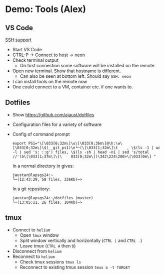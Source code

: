 # Demo: Tools (Alex)


## VS Code

[SSH support](https://code.visualstudio.com/docs/remote/ssh)

- Start VS Code
- CTRL-P -> Connect to host -> neon
- Check terminal output
    - On first connection some software will be installed on the remote
- Open new terminal. Show that hostname is different.
    - Can also be seen at bottom left. Should say `SSH: neon`
- I can install tools on the remote now
- One could connect to a VM, container etc. if one wants to.

## Dotfiles

- Show <https://github.com/ajaust/dotfiles>
- Configuration files for a variety of software
- Config of command prompt

  ```text
  export PS1="\[\033[0;32m\]\u\[\033[0;36m\]@\h:\w\[\033[0;32m\]\$(__git_ps1)\n└─(\[\033[1;32m\]\t    , \$(ls -1 | wc -l | sed 's: ::g') files, \$(ls -sh | head -n1 | sed 's/total //')b\[\033[1;37m\]\[\    033[0;32m\])\342\224\200>\[\033[0m\] "
  ```

  In a normal directory in gives:

  ```text
  jaustar@lapsgs24:~
  └─(12:43:29, 58 files, 336Kb)─>
  ```

  In a git repository:

  ```text
  jaustar@lapsgs24:~/dotfiles (master)
  └─(13:05:11, 26 files, 104Kb)─>
  ```

## tmux

- Connect to `helium`
    - Open `tmux` window
    - Split window vertically and horizontally (`CTRL |` and `CTRL -`)
    - Leave tmux (`CTRL A` then `D`)
- Disconnect from `helium`
- Reconnect to `helium`
    - Check tmux sessions `tmux ls`
    - Reconnect to existing tmux session `tmux a -t TARGET`

